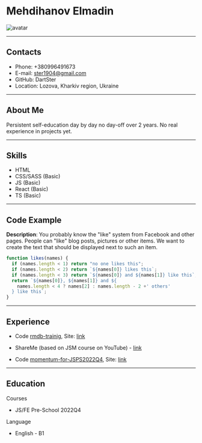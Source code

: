# Mehdihanov Elmadin

![avatar](https://lh3.googleusercontent.com/a/AEdFTp7w4hxgEISVUWPYtjcOgX3d9yDsU0ZfVJ_MfX4EKw=s288-p-rw-no "Avatar")

***

## Contacts

* Phone: +380996491673
* E-mail: ster1904@gmail.com
* GitHub: DartSter
* Location: Lozova, Kharkiv region, Ukraine

***

## About Me

Persistent self-education day by day no day-off over 2 years. No real experience in projects yet.

***

## Skills

* HTML
* CSS/SASS (Basic)
* JS (Basic)
* React (Basic)
* TS (Basic)

***

## Code Example

**Description**: You probably know the "like" system from Facebook and other pages. People can "like" blog posts, pictures or other items. We want to create the text that should be displayed next to such an item.

```javascript
function likes(names) {
  if (names.length < 1) return "no one likes this";
  if (names.length < 2) return `${names[0]} likes this`;
  if (names.length < 3) return `${names[0]} and ${names[1]} like this`;
  return `${names[0]}, ${names[1]} and ${
    names.length < 4 ? names[2] : names.length - 2 +' others' 
  } like this`;
}
```

***

## Experience

* Code [rmdb-trainig](https://github.com/DartSter/rmdb-training), Site: [link](https://rmdb-project2.netlify.app/)

* ShareMe (based on JSM course on YouTube) - [link](https://shareme-jsx-project.netlify.app)
* Code [momentum-for-JSPS2022Q4](https://github.com/rolling-scopes-school/dartster-JSFEPRESCHOOL2022Q4/tree/momentum/momentum), Site: [link](https://dartster-momentum.netlify.app/)

***

## Education

Courses

* JS/FE Pre-School 2022Q4

Language

* English - B1
